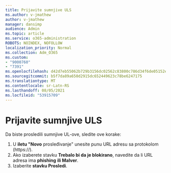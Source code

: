 ```yaml
---
title: Prijavite sumnjive ULS
ms.author: v-jmathew
author: v-jmathew
manager: dansimp
audience: Admin
ms.topic: article
ms.service: o365-administration
ROBOTS: NOINDEX, NOFOLLOW
localization_priority: Normal
ms.collection: Adm_O365
ms.custom:
- "9000760"
- "7391"
ms.openlocfilehash: d42d7eb55062b729b3156dc02562c83800c786d34f6de05152e7e09fa88ab71b
ms.sourcegitcommit: b5f7da89a650d2915dc652449623c78be6247175
ms.translationtype: MT
ms.contentlocale: sr-Latn-RS
ms.lasthandoff: 08/05/2021
ms.locfileid: "53915709"
---
```

# <a name="report-suspicious-urls"></a>Prijavite sumnjive ULS

Da biste prosledili sumnjive UL-ove, sledite ove korake:

1. U **iletu "Novo** prosleđivanje" unesite punu URL adresu sa protokolom (https://).
2. Ako izaberete stavku **Trebalo bi da je blokirano**, navedite da li URL adresa ima **phishing** **ili Malver**.
3. Izaberite **stavku Prosledi**.
